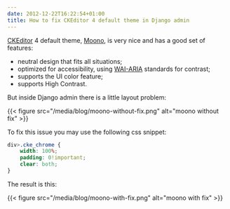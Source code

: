 ```yaml
---
date: 2012-12-22T16:22:54+01:00
title: How to fix CKEditor 4 default theme in Django admin
---
```


[CKEditor](http://ckeditor.com/) 4 default theme, [Moono](http://ckeditor.com/addon/moono),
is very nice and has a good set of features:

 * neutral design that fits all situations;
 * optimized for accessibility, using [WAI-ARIA](https://en.wikipedia.org/wiki/WAI-ARIA)
   standards for contrast;
 * supports the UI color feature;
 * supports High Contrast.

But inside Django admin there is a little layout problem:

{{< figure src="/media/blog/moono-without-fix.png" alt="moono without fix" >}}

To fix this issue you may use the following css snippet:

```css
div>.cke_chrome {
    width: 100%;
    padding: 0!important;
    clear: both;
}
```

The result is this:


{{< figure src="/media/blog/moono-with-fix.png" alt="moono with fix" >}}

